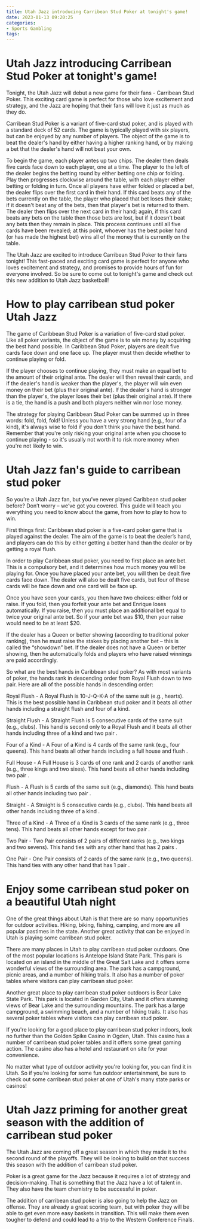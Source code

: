 ```yaml
---
title: Utah Jazz introducing Carribean Stud Poker at tonight's game! 
date: 2023-01-13 09:20:25
categories:
- Sports Gambling
tags:
---
```



#  Utah Jazz introducing Carribean Stud Poker at tonight's game! 

Tonight, the Utah Jazz will debut a new game for their fans - Carribean Stud Poker. This exciting card game is perfect for those who love excitement and strategy, and the Jazz are hoping that their fans will love it just as much as they do.

Carribean Stud Poker is a variant of five-card stud poker, and is played with a standard deck of 52 cards. The game is typically played with six players, but can be enjoyed by any number of players. The object of the game is to beat the dealer's hand by either having a higher ranking hand, or by making a bet that the dealer's hand will not beat your own.

To begin the game, each player antes up two chips. The dealer then deals five cards face down to each player, one at a time. The player to the left of the dealer begins the betting round by either betting one chip or folding. Play then progresses clockwise around the table, with each player either betting or folding in turn. Once all players have either folded or placed a bet, the dealer flips over the first card in their hand. If this card beats any of the bets currently on the table, the player who placed that bet loses their stake; if it doesn't beat any of the bets, then that player's bet is returned to them. The dealer then flips over the next card in their hand; again, if this card beats any bets on the table then those bets are lost, but if it doesn't beat any bets then they remain in place. This process continues until all five cards have been revealed; at this point, whoever has the best poker hand (or has made the highest bet) wins all of the money that is currently on the table. 

The Utah Jazz are excited to introduce Carribean Stud Poker to their fans tonight! This fast-paced and exciting card game is perfect for anyone who loves excitement and strategy, and promises to provide hours of fun for everyone involved. So be sure to come out to tonight's game and check out this new addition to Utah Jazz basketball!

#  How to play carribean stud poker Utah Jazz 

The game of Caribbean Stud Poker is a variation of five-card stud poker. Like all poker variants, the object of the game is to win money by acquiring the best hand possible. In Caribbean Stud Poker, players are dealt five cards face down and one face up. The player must then decide whether to continue playing or fold.

If the player chooses to continue playing, they must make an equal bet to the amount of their original ante. The dealer will then reveal their cards, and if the dealer's hand is weaker than the player's, the player will win even money on their bet (plus their original ante). If the dealer's hand is stronger than the player's, the player loses their bet (plus their original ante). If there is a tie, the hand is a push and both players neither win nor lose money.

The strategy for playing Caribbean Stud Poker can be summed up in three words: fold, fold, fold! Unless you have a very strong hand (e.g., four of a kind), it's always wise to fold if you don't think you have the best hand. Remember that you're only risking your original ante when you choose to continue playing - so it's usually not worth it to risk more money when you're not likely to win.

#  Utah Jazz fan's guide to carribean stud poker

So you’re a Utah Jazz fan, but you’ve never played Caribbean stud poker before? Don’t worry – we’ve got you covered. This guide will teach you everything you need to know about the game, from how to play to how to win.

First things first: Caribbean stud poker is a five-card poker game that is played against the dealer. The aim of the game is to beat the dealer’s hand, and players can do this by either getting a better hand than the dealer or by getting a royal flush.

In order to play Caribbean stud poker, you need to first place an ante bet. This is a compulsory bet, and it determines how much money you will be playing for. Once you have placed your ante bet, you will then be dealt five cards face down. The dealer will also be dealt five cards, but four of these cards will be face down and one card will be face up.

Once you have seen your cards, you then have two choices: either fold or raise. If you fold, then you forfeit your ante bet and Enrique loses automatically. If you raise, then you must place an additional bet equal to twice your original ante bet. So if your ante bet was $10, then your raise would need to be at least $20.

If the dealer has a Queen or better showing (according to traditional poker ranking), then he must raise the stakes by placing another bet – this is called the “showdown” bet. If the dealer does not have a Queen or better showing, then he automatically folds and players who have raised winnings are paid accordingly.

So what are the best hands in Caribbean stud poker? As with most variants of poker, the hands rank in descending order from Royal Flush down to two pair. Here are all of the possible hands in descending order:

Royal Flush   - A Royal Flush is 10-J-Q-K-A of the same suit (e.g., hearts). This is the best possible hand in Caribbean stud poker and it beats all other hands including a straight flush and four of a kind. 

   Straight Flush - A Straight Flush is 5 consecutive cards of the same suit (e.g., clubs). This hand is second only to a Royal Flush and it beats all other hands including three of a kind and two pair .

   Four of a Kind - A Four of a Kind is 4 cards of the same rank (e.g., four queens). This hand beats all other hands including a full house and flush .

   Full House - A Full House is 3 cards of one rank and 2 cards of another rank (e.g., three kings and two sixes). This hand beats all other hands including two pair .

   Flush - A Flush is 5 cards of the same suit (e.g., diamonds). This hand beats all other hands including two pair .

   Straight - A Straight is 5 consecutive cards (e.g., clubs). This hand beats all other hands including three of a kind .

   Three of a Kind - A Three of a Kind is 3 cards of the same rank (e.g., three tens). This hand beats all other hands except for two pair .

   Two Pair - Two Pair consists of 2 pairs of different ranks (e.g., two kings and two sevens). This hand ties with any other hand that has 2 pairs .

   One Pair - One Pair consists of 2 cards of the same rank (e.g., two queens). This hand ties with any other hand that has 1 pair .

#  Enjoy some carribean stud poker on a beautiful Utah night 

One of the great things about Utah is that there are so many opportunities for outdoor activities. Hiking, biking, fishing, camping, and more are all popular pastimes in the state. Another great activity that can be enjoyed in Utah is playing some carribean stud poker.

There are many places in Utah to play carribean stud poker outdoors. One of the most popular locations is Antelope Island State Park. This park is located on an island in the middle of the Great Salt Lake and it offers some wonderful views of the surrounding area. The park has a campground, picnic areas, and a number of hiking trails. It also has a number of poker tables where visitors can play carribean stud poker.

Another great place to play carribean stud poker outdoors is Bear Lake State Park. This park is located in Garden City, Utah and it offers stunning views of Bear Lake and the surrounding mountains. The park has a large campground, a swimming beach, and a number of hiking trails. It also has several poker tables where visitors can play carribean stud poker.

If you're looking for a good place to play carribean stud poker indoors, look no further than the Golden Spike Casino in Ogden, Utah. This casino has a number of carribean stud poker tables and it offers some great gaming action. The casino also has a hotel and restaurant on site for your convenience.

No matter what type of outdoor activity you're looking for, you can find it in Utah. So if you're looking for some fun outdoor entertainment, be sure to check out some carribean stud poker at one of Utah's many state parks or casinos!

#  Utah Jazz priming for another great season with the addition of carribean stud poker

The Utah Jazz are coming off a great season in which they made it to the second round of the playoffs. They will be looking to build on that success this season with the addition of carribean stud poker.

Poker is a great game for the Jazz because it requires a lot of strategy and decision-making. That is something that the Jazz have a lot of talent in. They also have the team chemistry to be successful in poker.

The addition of carribean stud poker is also going to help the Jazz on offense. They are already a great scoring team, but with poker they will be able to get even more easy baskets in transition. This will make them even tougher to defend and could lead to a trip to the Western Conference Finals.
